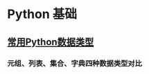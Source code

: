 # Python 基础

## [常用Python数据类型](http://nbviewer.ipython.org/github/elthe/LearnPythonStats/blob/master/ipynb/base_data_type.ipynb)
### 元组、列表、集合、字典四种数据类型对比
